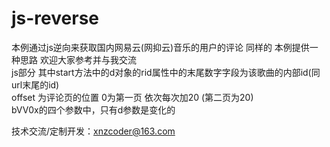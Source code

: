 # js-reverse

本例通过js逆向来获取国内网易云(网抑云)音乐的用户的评论  同样的 本例提供一种思路 欢迎大家参考并与我交流  
js部分 其中start方法中的d对象的rid属性中的末尾数字字段为该歌曲的内部id(同url末尾的id)  
offset 为评论页的位置 0为第一页 依次每次加20 (第二页为20)  
bVV0x的四个参数中，只有d参数是变化的  

技术交流/定制开发：xnzcoder@163.com

